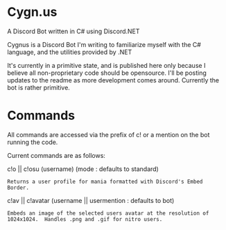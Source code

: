 # Cygn.us
A Discord Bot written in C# using Discord.NET

Cygnus is a Discord Bot I'm writing to familiarize myself with the C# language, and the utilities provided by .NET

It's currently in a primitive state, and is published here only because I believe all non-proprietary code should be opensource.  I'll be posting updates to the readme as more development comes around.  Currently the bot is rather primitive.

# Commands
All commands are accessed via the prefix of c! or a mention on the bot running the code.

Current commands are as follows:

c!o || c!osu (username) (mode : defaults to standard)

    Returns a user profile for mania formatted with Discord's Embed Border.
    
c!av || c!avatar (username || usermention : defaults to bot)

    Embeds an image of the selected users avatar at the resolution of 1024x1024.  Handles .png and .gif for nitro users.
